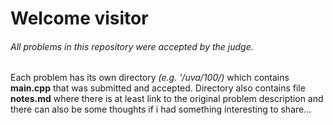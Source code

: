 # Welcome visitor
###### All problems in this repository were accepted by the judge.

Each problem has its own directory *(e.g. '/uva/100/)* which contains **main.cpp** that was submitted and accepted.
Directory also contains file **notes.md** where there is at least link to the original problem description and there can also be some thoughts if i had something interesting to share...